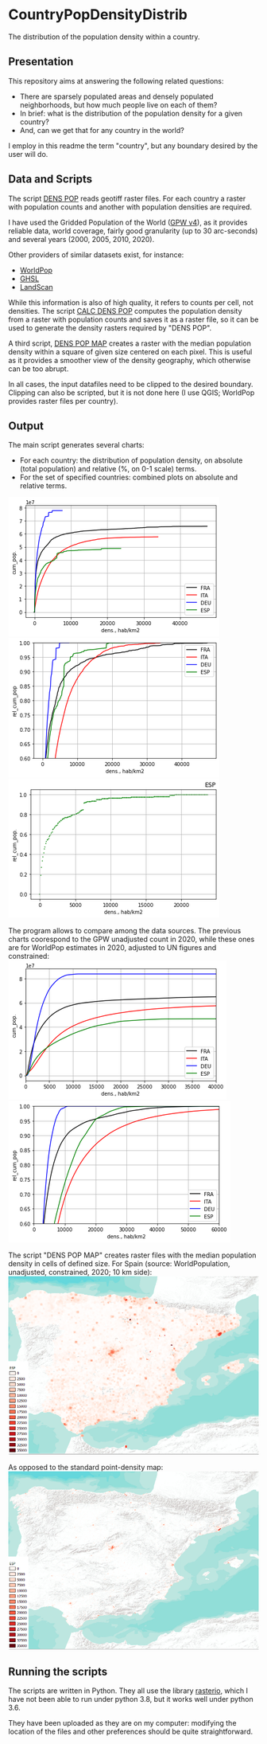# CountryPopDensityDistrib
The distribution of the population density within a country.

## Presentation
This repository aims at answering the following related questions:

* There are sparsely populated areas and densely populated neighborhoods, but how much people live on each of them? 
* In brief: what is the distribution of the population density for a given country? 
* And, can we get that for any country in the world?

I employ in this readme the term "country", but any boundary desired by the user will do.

## Data and Scripts
The script [DENS POP](https://github.com/Rigonz/CountryPopDensityDistrib/blob/main/DENS%20POP%20R3%20py36.py) reads geotiff raster files. For each country a raster with population counts and another with population densities are required.

I have used the Gridded Population of the World ([GPW v4](https://sedac.ciesin.columbia.edu/data/collection/gpw-v4/sets/browse)), as it provides reliable data, world coverage, fairly good granularity (up to 30 arc-seconds) and several years (2000, 2005, 2010, 2020). 

Other providers of similar datasets exist, for instance:
* [WorldPop](https://www.worldpop.org/project/categories?id=3)
* [GHSL](https://ghsl.jrc.ec.europa.eu/datasets.php)
* [LandScan](https://landscan.ornl.gov/)

While this information is also of high quality, it refers to counts per cell, not densities. The script [CALC DENS POP](https://github.com/Rigonz/CountryPopDensityDistrib/blob/main/CALC%20DENS%20POP%20R1%20py36.py) computes the population density from a raster with population counts and saves it as a raster file, so it can be used to generate the density rasters required by "DENS POP".

A third script, [DENS POP MAP](https://github.com/Rigonz/CountryPopDensityDistrib/blob/main/DENS%20POP%20MAP%20R0%20py36.py) creates a raster with the median population density within a square of given size centered on each pixel. This is useful as it provides a smoother view of the density geography, which otherwise can be too abrupt.

In all cases, the input datafiles need to be clipped to the desired boundary. Clipping can also be scripted, but it is not done here (I use QGIS; WorldPop provides raster files per country).

## Output
The main script generates several charts:
* For each country: the distribution of population density, on absolute (total population) and relative (%, on 0-1 scale) terms.
* For the set of specified countries: combined plots on absolute and relative terms. 

![Combined_1](https://github.com/Rigonz/CountryPopDensityDistrib/blob/main/Images/All_A_01.png)
![Combined_2](https://github.com/Rigonz/CountryPopDensityDistrib/blob/main/Images/All_R_02.png)
![ESP_1](https://github.com/Rigonz/CountryPopDensityDistrib/blob/main/Images/ESP_R.png)

The program allows to compare among the data sources. The previous charts coorespond to the GPW unadjusted count in 2020, while these ones are for WorldPop estimates in 2020, adjusted to UN figures and constrained:
![WP_Combined_a](https://github.com/Rigonz/CountryPopDensityDistrib/blob/main/Images/WP_ALLa.png)
![WP_Combined_r](https://github.com/Rigonz/CountryPopDensityDistrib/blob/main/Images/WP_ALLr.png)

The script "DENS POP MAP" creates raster files with the median population density in cells of defined size. For Spain (source: WorldPopulation, unadjusted, constrained, 2020;  10 km side):
![WP_ESP_o](https://github.com/Rigonz/CountryPopDensityDistrib/blob/main/Images/ESP_o.png)

As opposed to the standard point-density map:
![WP_ESP_d](https://github.com/Rigonz/CountryPopDensityDistrib/blob/main/Images/ESP_d.png)

## Running the scripts
The scripts are written in Python. They all use the library [rasterio](https://rasterio.readthedocs.io/en/latest/index.html#), which I have not been able to run under python 3.8, but it works well under python 3.6.

They have been uploaded as they are on my computer: modifying the location of the files and other preferences should be quite straightforward.
